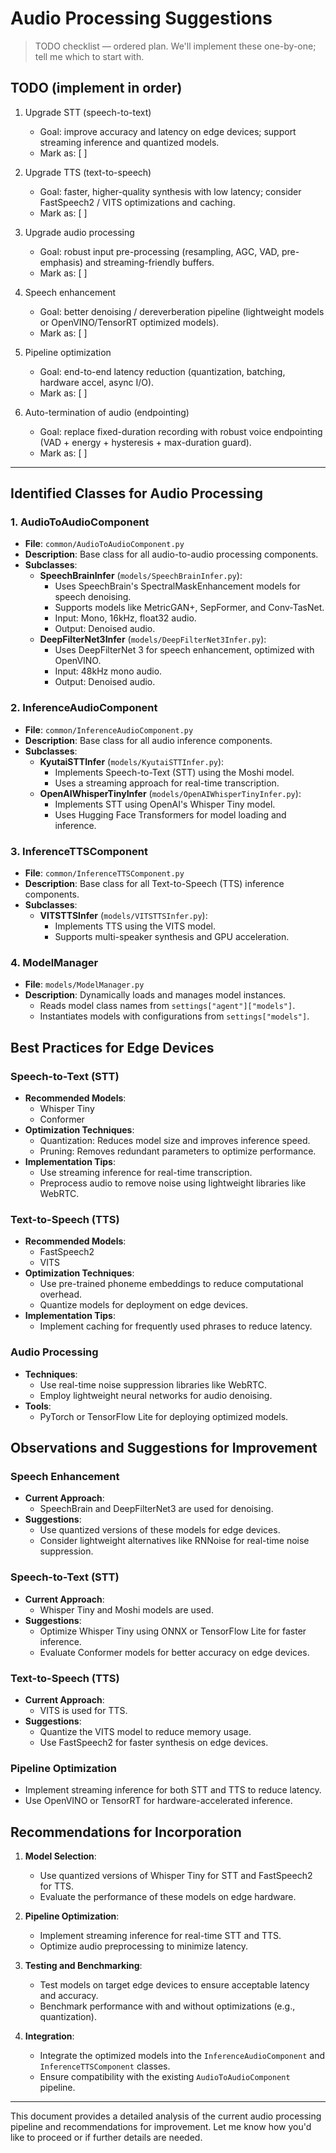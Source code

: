 # Audio Processing Suggestions

> TODO checklist — ordered plan. We'll implement these one-by-one; tell me which to start with.

## TODO (implement in order)
1. Upgrade STT (speech-to-text)
   - Goal: improve accuracy and latency on edge devices; support streaming inference and quantized models.
   - Mark as: [ ]

2. Upgrade TTS (text-to-speech)
   - Goal: faster, higher-quality synthesis with low latency; consider FastSpeech2 / VITS optimizations and caching.
   - Mark as: [ ]

3. Upgrade audio processing
   - Goal: robust input pre-processing (resampling, AGC, VAD, pre-emphasis) and streaming-friendly buffers.
   - Mark as: [ ]

4. Speech enhancement
   - Goal: better denoising / dereverberation pipeline (lightweight models or OpenVINO/TensorRT optimized models).
   - Mark as: [ ]

5. Pipeline optimization
   - Goal: end-to-end latency reduction (quantization, batching, hardware accel, async I/O).
   - Mark as: [ ]

6. Auto-termination of audio (endpointing)
   - Goal: replace fixed-duration recording with robust voice endpointing (VAD + energy + hysteresis + max-duration guard).
   - Mark as: [ ]

---

## Identified Classes for Audio Processing

### 1. AudioToAudioComponent
- **File**: `common/AudioToAudioComponent.py`
- **Description**: Base class for all audio-to-audio processing components.
- **Subclasses**:
  - **SpeechBrainInfer** (`models/SpeechBrainInfer.py`):
    - Uses SpeechBrain's SpectralMaskEnhancement models for speech denoising.
    - Supports models like MetricGAN+, SepFormer, and Conv-TasNet.
    - Input: Mono, 16kHz, float32 audio.
    - Output: Denoised audio.
  - **DeepFilterNet3Infer** (`models/DeepFilterNet3Infer.py`):
    - Uses DeepFilterNet 3 for speech enhancement, optimized with OpenVINO.
    - Input: 48kHz mono audio.
    - Output: Denoised audio.

### 2. InferenceAudioComponent
- **File**: `common/InferenceAudioComponent.py`
- **Description**: Base class for all audio inference components.
- **Subclasses**:
  - **KyutaiSTTInfer** (`models/KyutaiSTTInfer.py`):
    - Implements Speech-to-Text (STT) using the Moshi model.
    - Uses a streaming approach for real-time transcription.
  - **OpenAIWhisperTinyInfer** (`models/OpenAIWhisperTinyInfer.py`):
    - Implements STT using OpenAI's Whisper Tiny model.
    - Uses Hugging Face Transformers for model loading and inference.

### 3. InferenceTTSComponent
- **File**: `common/InferenceTTSComponent.py`
- **Description**: Base class for all Text-to-Speech (TTS) inference components.
- **Subclasses**:
  - **VITSTTSInfer** (`models/VITSTTSInfer.py`):
    - Implements TTS using the VITS model.
    - Supports multi-speaker synthesis and GPU acceleration.

### 4. ModelManager
- **File**: `models/ModelManager.py`
- **Description**: Dynamically loads and manages model instances.
  - Reads model class names from `settings["agent"]["models"]`.
  - Instantiates models with configurations from `settings["models"]`.

## Best Practices for Edge Devices

### Speech-to-Text (STT)
- **Recommended Models**:
  - Whisper Tiny
  - Conformer
- **Optimization Techniques**:
  - Quantization: Reduces model size and improves inference speed.
  - Pruning: Removes redundant parameters to optimize performance.
- **Implementation Tips**:
  - Use streaming inference for real-time transcription.
  - Preprocess audio to remove noise using lightweight libraries like WebRTC.

### Text-to-Speech (TTS)
- **Recommended Models**:
  - FastSpeech2
  - VITS
- **Optimization Techniques**:
  - Use pre-trained phoneme embeddings to reduce computational overhead.
  - Quantize models for deployment on edge devices.
- **Implementation Tips**:
  - Implement caching for frequently used phrases to reduce latency.

### Audio Processing
- **Techniques**:
  - Use real-time noise suppression libraries like WebRTC.
  - Employ lightweight neural networks for audio denoising.
- **Tools**:
  - PyTorch or TensorFlow Lite for deploying optimized models.

## Observations and Suggestions for Improvement

### Speech Enhancement
- **Current Approach**:
  - SpeechBrain and DeepFilterNet3 are used for denoising.
- **Suggestions**:
  - Use quantized versions of these models for edge devices.
  - Consider lightweight alternatives like RNNoise for real-time noise suppression.

### Speech-to-Text (STT)
- **Current Approach**:
  - Whisper Tiny and Moshi models are used.
- **Suggestions**:
  - Optimize Whisper Tiny using ONNX or TensorFlow Lite for faster inference.
  - Evaluate Conformer models for better accuracy on edge devices.

### Text-to-Speech (TTS)
- **Current Approach**:
  - VITS is used for TTS.
- **Suggestions**:
  - Quantize the VITS model to reduce memory usage.
  - Use FastSpeech2 for faster synthesis on edge devices.

### Pipeline Optimization
- Implement streaming inference for both STT and TTS to reduce latency.
- Use OpenVINO or TensorRT for hardware-accelerated inference.

## Recommendations for Incorporation

1. **Model Selection**:
   - Use quantized versions of Whisper Tiny for STT and FastSpeech2 for TTS.
   - Evaluate the performance of these models on edge hardware.

2. **Pipeline Optimization**:
   - Implement streaming inference for real-time STT and TTS.
   - Optimize audio preprocessing to minimize latency.

3. **Testing and Benchmarking**:
   - Test models on target edge devices to ensure acceptable latency and accuracy.
   - Benchmark performance with and without optimizations (e.g., quantization).

4. **Integration**:
   - Integrate the optimized models into the `InferenceAudioComponent` and `InferenceTTSComponent` classes.
   - Ensure compatibility with the existing `AudioToAudioComponent` pipeline.

---

This document provides a detailed analysis of the current audio processing pipeline and recommendations for improvement. Let me know how you'd like to proceed or if further details are needed.

